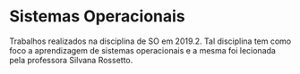 # Sistemas Operacionais
Trabalhos realizados na disciplina de SO em 2019.2. Tal disciplina tem como foco a aprendizagem de sistemas operacionais e a mesma foi lecionada pela professora Silvana Rossetto. 

